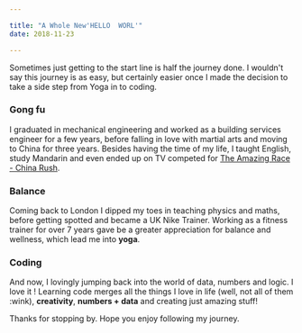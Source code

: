 ```yaml
---

title: "A Whole New'HELLO  WORL'"
date: 2018-11-23

---
```


Sometimes just getting to the start line is half the journey done.  I wouldn't say this journey is as easy, but certainly easier once I made the decision to take a side step from Yoga in to coding.

### Gong fu
I graduated in mechanical engineering and worked as a building services engineer for a few years, before falling in love with martial arts and moving to China for three years.  Besides having the time of my life, I taught English, study Mandarin and even ended up on TV competed for [The Amazing Race - China Rush](https://en.wikipedia.org/wiki/The_Amazing_Race:_China_Rush_2).  

### Balance
Coming back to London I dipped my toes in teaching physics and maths, before getting spotted and became a UK Nike Trainer.  Working as a fitness trainer for over 7 years gave be a greater appreciation for balance and wellness, which lead me into **yoga**.  

### Coding
And now, I lovingly jumping back into the world of data, numbers and logic. I love it ! Learning code merges all the things I love in life (well, not all of them :wink),  **creativity**, **numbers + data** and creating just amazing stuff!

Thanks for stopping by. Hope you enjoy following my journey.

